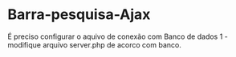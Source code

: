 # Barra-pesquisa-Ajax
É preciso configurar o aquivo de conexão com Banco de dados
1 - modifique arquivo server.php de acorco com banco.
